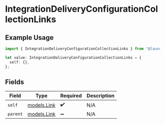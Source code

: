 # IntegrationDeliveryConfigurationCollectionLinks

## Example Usage

```typescript
import { IntegrationDeliveryConfigurationCollectionLinks } from "@launchdarkly/mcp-server";

let value: IntegrationDeliveryConfigurationCollectionLinks = {
  self: {},
};
```

## Fields

| Field                            | Type                             | Required                         | Description                      |
| -------------------------------- | -------------------------------- | -------------------------------- | -------------------------------- |
| `self`                           | [models.Link](../models/link.md) | :heavy_check_mark:               | N/A                              |
| `parent`                         | [models.Link](../models/link.md) | :heavy_minus_sign:               | N/A                              |